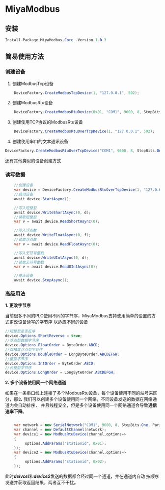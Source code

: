 # MiyaModbus
## 安装
``` C#
Install-Package MiyaModbus.Core -Version 1.0.3
```
## 简易使用方法
### 创建设备
1. 创建ModbusTcp设备
``` C#
    DeviceFactory.CreateModbusTcpDevice(1, "127.0.0.1", 502);
```
2. 创建ModbusRtu设备
``` C#
    DeviceFactory.CreateModbusRtuDevice(0x01, "COM1", 9600, 8, StopBits.One, Parity.None);
```
3. 创建使用TCP协议的ModbusRtu设备
``` C#
    DeviceFactory.CreateModbusRtuOverTcpDevice(1, "127.0.0.1", 502);
```
4. 创建使用串口的文本通讯设备
``` C#
DeviceFactory.CreateModbusRtuOverTcpDevice("COM1", 9600, 8, StopBits.One, Parity.None);
```
还有其他类似的设备创建方式

### 读写数据
``` C#
    //创建设备
    var device = DeviceFactory.CreateModbusRtuOverTcpDevice(1, "127.0.0.1", 502);
    //启动设备
    await device.StartAsync();

    //写入短整型
    await device.WriteShortAsync(0, d);
    //读取短整型
    var v = await device.ReadShortAsync(0);

    //写入浮点数
    await device.WriteFloatAsync(0, f);
    //读取浮点数
    var v = await device.ReadFloatAsync(0);

    //写入无符号整数
    await device.WriteUIntAsync(0, d);
    //读取无符号整数
    var v = await device.ReadUIntAsync(0);

    //停止设备
    await device.StopAsync();
```

### 高级用法
**1. 更改字节序**

当前很多不同的PLC使用不同的字节序，MiyaModbus支持使用简单的设置的方式更改设备读写的字节序
以适应不同的设备

``` C#
//短整型是否反序
device.Options.ShortReverse = true;
//浮点型数据字节序
device.Options.FloatOrder = ByteOrder.ABCD;
//双精度浮点型字节序
device.Options.DoubleOrder = LongByteOrder.ABCDEFGH;
//整型字节序
device.Options.IntOrder = ByteOrder.ABCD;
//长整型字节序
device.Options.LongOrder = LongByteOrder.ABCDEFGH;
```

**2. 多个设备使用同一个网络通道**

如果在一条串口线上连接了多个ModbusRtu设备，每个设备使用不同的站号来区分，那么
我们可以创建多个设备使用同一个网络，不同设备发送的数据在网络通道内会自动排序，
并且线程安全，但是多个设备使用同一个网络通道会导致**通信速率下降**。
``` C#

    var network = new SerialNetwork("COM1", 9600, 8, StopBits.One, Parity.None);
    var channel = new DefaultChannel(network);
    var device1 = new ModbusRtuDevice(channel,options=>
    {
         options.AddParams("stationid", 0x01);
    });    
    var device2 = new ModbusRtuDevice(channel,options=>
    {
         options.AddParams("stationid", 0x02);
    });

```

此时***deivce1***和***device2***发送的数据都会经过同一个通道，并在通道内自动
按顺序发送并获取返回结果，两者互不干扰。
